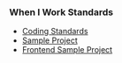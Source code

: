 ### When I Work Standards

* [Coding Standards](code.md)
* [Sample Project](project.md)
* [Frontend Sample Project](frontendproject.md)
